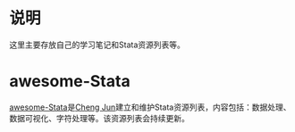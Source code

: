 # 说明
这里主要存放自己的学习笔记和Stata资源列表等。

# awesome-Stata

[awesome-Stata](https://github.com/chengjun90/Python-notes/blob/master/awesome-Stata.md)是[Cheng Jun](https://github.com/chengjun90)建立和维护Stata资源列表，内容包括：数据处理、数据可视化、字符处理等。该资源列表会持续更新。
